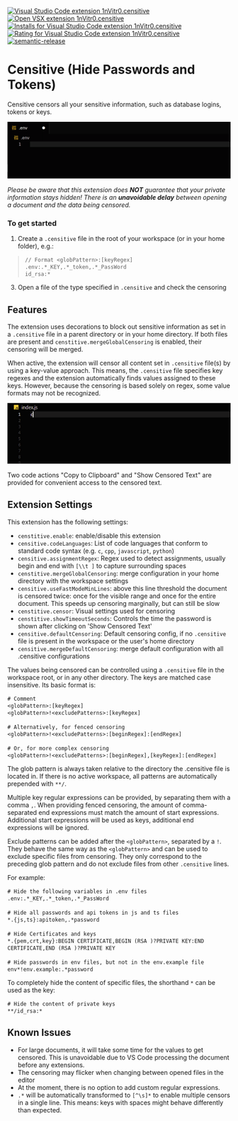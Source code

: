 [![Visual Studio Code extension 1nVitr0.censitive](https://img.shields.io/visual-studio-marketplace/v/1nVitr0.censitive?logo=visualstudiocode)](https://marketplace.visualstudio.com/items?itemName=1nVitr0.censitive)
[![Open VSX extension 1nVitr0.censitive](https://img.shields.io/open-vsx/v/1nVitr0/censitive)](https://open-vsx.org/extension/1nVitr0/censitive)
[![Installs for Visual Studio Code extension 1nVitr0.censitive](https://img.shields.io/visual-studio-marketplace/i/1nVitr0.censitive?logo=visualstudiocode)](https://marketplace.visualstudio.com/items?itemName=1nVitr0.censitive)
[![Rating for Visual Studio Code extension 1nVitr0.censitive](https://img.shields.io/visual-studio-marketplace/r/1nVitr0.censitive?logo=visualstudiocode)](https://marketplace.visualstudio.com/items?itemName=1nVitr0.censitive)
[![semantic-release](https://img.shields.io/badge/%20%20%F0%9F%93%A6%F0%9F%9A%80-semantic--release-e10079.svg)](https://github.com/semantic-release/semantic-release)

# Censitive (Hide Passwords and Tokens)

Censitive censors all your sensitive information, such as database logins, tokens or keys.

![demo for .env files](https://raw.githubusercontent.com/1nVitr0/plugin-vscode-censitive/main/resources/demo.gif)

*Please be aware that this extension does __NOT__ guarantee that your private information stays hidden!*
*There is an __unavoidable delay__ between opening a document and the data being censored.*

### To get started

1. Create a `.censitive` file in the root of your workspace (or in your home folder), e.g.:
> ```censitive
> // Format <globPattern>:[keyRegex]
> .env:.*_KEY,.*_token,.*_PassWord
> id_rsa:*
> ```
3. Open a file of the type specified in `.censitive` and check the censoring

## Features

The extension uses decorations to block out sensitive information as set in a `.censitive` file in a parent directory or in your home directory.
If both files are present and `censtitive.mergeGlobalCensoring` is enabled, their censoring will be merged.

When active, the extension will censor all content set in `.censitive` file(s) by using a key-value approach.
This means, the `.censitive` file specifies key regexes and the extension automatically finds values assigned to these keys.
However, because the censoring is based solely on regex, some value formats may not be recognized.

![demo for js files](https://raw.githubusercontent.com/1nVitr0/plugin-vscode-censitive/main/resources/demo_smart.gif)

Two code actions "Copy to Clipboard" and "Show Censored Text" are provided for convenient access to the censored text.

## Extension Settings

This extension has the following settings:

* `censtitive.enable`: enable/disable this extension
* `censitive.codeLanguages`: List of code languages that conform to standard code syntax (e.g. `c`, `cpp`, `javascript`, `python`)
* `censitive.assignmentRegex`: Regex used to detect assignments, usually begin and end with `[\\t ]` to capture surrounding spaces
* `censtitive.mergeGlobalCensoring`: merge configuration in your home directory with the workspace settings
* `censitive.useFastModeMinLines`: above this line threshold the document is censored twice: once for the visible range and once for the entire document. This speeds up censoring marginally, but can still be slow
* `censtitive.censor`: Visual settings used for censoring
* `censtitive.showTimeoutSeconds`: Controls the time the password is shown after clicking on 'Show Censored Text'
* `censitive.defaultCensoring`: Default censoring config, if no `.censitive` file is present in the workspace or the user's home directory
* `censitive.mergeDefaultCensoring`: merge default configuration with all .censitive configurations

The values being censored can be controlled using a `.censitive` file in the workspace root, or in any other directory.
The keys are matched case insensitive. Its basic format is:

```censitive
# Comment
<globPattern>:[keyRegex]
<globPattern>!<excludePatterns>:[keyRegex]

# Alternatively, for fenced censoring
<globPattern>!<excludePatterns>:[beginRegex]:[endRegex]

# Or, for more complex censoring
<globPattern>!<excludePatterns>:[beginRegex],[keyRegex]:[endRegex]
```

The glob pattern is always taken relative to the directory the .censitive file is located in.
If there is no active workspace, all patterns are automatically prepended with `**/`.

Multiple key regular expressions can be provided, by separating them with a comma `,`.
When providing fenced censoring, the amount of comma-separated end expressions must match the amount of start expressions.
Additional start expressions will be used as keys, additional end expressions will be ignored.

Exclude patterns can be added after the `<globPattern>`, separated by a `!`.
They behave the same way as the `<globPattern>` and can be used to exclude specific files from censoring.
They only correspond to the preceding glob pattern and do not exclude files from other `.censitive` lines.

For example:

```censitive
# Hide the following variables in .env files
.env:.*_KEY,.*_token,.*_PassWord

# Hide all passwords and api tokens in js and ts files
*.{js,ts}:apitoken,.*password

# Hide Certificates and keys
*.{pem,crt,key}:BEGIN CERTIFICATE,BEGIN (RSA )?PRIVATE KEY:END CERTIFICATE,END (RSA )?PRIVATE KEY

# Hide passwords in env files, but not in the env.example file
env*!env.example:.*password
```

To completely hide the content of specific files, the shorthand `*` can be used as the key:

```censitive
# Hide the content of private keys
**/id_rsa:*
```

## Known Issues

* For large documents, it will take some time for the values to get censored. This is unavoidable due to VS Code processing the document before any extensions.
* The censoring may flicker when changing between opened files in the editor
* At the moment, there is no option to add custom regular expressions.
* `.*` will be automatically transformed to `[^\s]*` to enable multiple censors in a single line. This means: keys with spaces might behave differently than expected.
